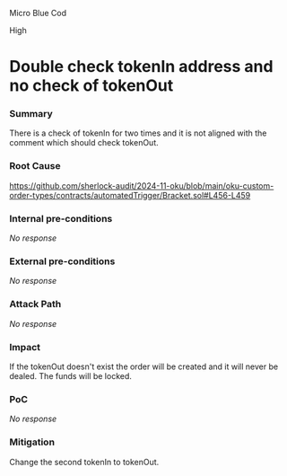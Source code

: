 Micro Blue Cod

High

# Double check tokenIn address and no check of tokenOut

### Summary

There is a check of tokenIn for two times and it is not aligned with the comment which should check tokenOut.

### Root Cause

https://github.com/sherlock-audit/2024-11-oku/blob/main/oku-custom-order-types/contracts/automatedTrigger/Bracket.sol#L456-L459

### Internal pre-conditions

_No response_

### External pre-conditions

_No response_

### Attack Path

_No response_

### Impact

If the tokenOut doesn't exist the order will be created and it will never be dealed. The funds will be locked.

### PoC

_No response_

### Mitigation

Change the second tokenIn to tokenOut.